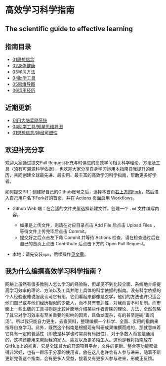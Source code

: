 # 高效学习科学指南

## The scientific guide to effective learning

## 指南目录

- [01思想信念](01思想信念.md)
- [02身体健康](02身体健康.md)
- [03学习方法](03学习方法.md)
- [04助学工具](04助学工具)
- [05思维导图](高效学习科学指南.png)
- [06运用经历](06运用经历)

## 近期更新

- [利用大脑奖励系统](https://github.com/CALMCRAZY/The-scientific-guide-to-effective-learning/blob/main/03%E5%AD%A6%E4%B9%A0%E6%96%B9%E6%B3%95.md#%E5%88%A9%E7%94%A8%E5%A4%A7%E8%84%91%E5%A5%96%E5%8A%B1%E7%B3%BB%E7%BB%9F)
- [04助学工具/知犀思维导图](04助学工具/知犀思维导图.md)
- [01思想信念/神经可塑性](https://github.com/CALMCRAZY/The-scientific-guide-to-effective-learning/blob/main/01%E6%80%9D%E6%83%B3%E4%BF%A1%E5%BF%B5.md#%E7%A5%9E%E7%BB%8F%E5%8F%AF%E5%A1%91%E6%80%A7)

## 欢迎补充分享

欢迎大家通过提交Pull Request补充与时俱进的高效学习相关科学理论、方法及工具（须有可溯源科学依据），也欢迎大家分享自身学习运用本指南自我提升的经历，共同创建全球最先进、最实用、最丰富的高效学习科学指南，帮助更多好学者。

如何提交PR：创建好自己的Github账号之后，选择本首页[右上方的Fork](https://github.com/CALMCRAZY/The-scientific-guide-to-effective-learning/fork)，然后进入自己用户名下Fork好的首页，并在 Actions 页面启用 Workflows。

- Github Web 端：在合适的文件夹里选择新建文件，创建一个 `.md` 文件编写内容。
  - 如果是上传文件，则请在对应目录点击 Add File 后点击 Upload Files ，等待文件上传完毕后点击 Commit。
  - 提交好之后点击左下角 Commit 并等待 Actions 检查，请在检查通过后在自己的首页上点击 Contribute 后点击下方的 Open Pull Request。

- 本地：请先安装`npm`，后续操作[见文章](https://chinese.freecodecamp.org/news/how-to-make-your-first-pull-request-on-github/)。

## 我为什么编撰高效学习科学指南？

网络上虽然有很多教别人怎么学习的经验贴，但却见不到比较全面、系统地介绍提高学习效率的理论、方法以及工具并附上具体的科学依据的指南。没有科学依据的个人经验很难说服我认可它有用，它们看起来都像是玄学，他们的方法也许只适合他们自己或与他们经历相似的少数人，而不具有普适性，对我而言不可复制。而市面上一些出版的工具书则是比较片面地介绍某些作者青睐的理论、方法，全然忽略了其它对学习效率有至关重要的影响的因素，且鱼龙混杂，有的甚至是碗“毒鸡汤”。所以我只能自力更生，去查资料，整理编撰一个科学、全面、实用的指南来指导自身学习。此外，既然这个指南是根据现有科研成果编撰而成的，那就意味着它具有一定的普适性（即使是科学也时常具有局限性），对于多数人而言是通用的，这样还能用来帮助我的家人、朋友以及更多陌生人。这也是我将指南放在GitHub上的初衷，它是全球最大的开源项目平台，文件的更新、整合等功能都做得非常好，也有一群乐于分享的使用者。放在这儿也许会有人参与进来，随着不断更新完善这个指南，会有更多人受益，接着又有更多人参与进来，形成正反馈。

